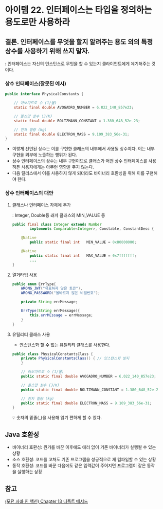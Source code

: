 # 아이템 22. 인터페이스는 타입을 정의하는 용도로만 사용하라

## 결론. 인터페이스를 무엇을 할지 알려주는 용도 외의 특정 상수를 사용하기 위해 쓰지 말자.

: 인터페이스는 자신의 인스턴스로 무엇을 할 수 있는지 클라이언트에게 얘기해주는 것이다.

### 상수 인터페이스(잘못된 예시)

```java
public interface PhysicalConstants {

    // 아보가드로 수 (1/몰)
    static final double AVOGADRO_NUMBER = 6.022_140_857e23;

    // 볼츠만 상수 (J/K)
    static final double BOLTZMANN_CONSTANT = 1.380_648_52e-23;

    // 전자 질량 (kg)
    static final double ELECTRON_MASS = 9.109_383_56e-31;
}
```

- 이렇게 선언된 상수는 이를 구현한 클래스의 내부에서 사용될 상수이다. 이는 내부 구현을 외부에 노출하는 행위가 된다.
- 상수 인터페이스의 상수는 내부 구현이므로 클래스가 어떤 상수 인터페이스를 사용하든 사용자에게는 아무런 영향을 주지 않는다.
- 다음 릴리스에서 이를 사용하지 않게 되더라도 바이너리 호환성을 위해 이를 구현해야 한다.

### 상수 인터페이스의 대안

1. 클래스나 인터페이스 자체에 추가
    
    : Integer, Double등 래퍼 클래스의 MIN_VALUE 등
    
    ```java
    public final class Integer extends Number
            implements Comparable<Integer>, Constable, ConstantDesc {
    
        @Native 
    		public static final int   MIN_VALUE = 0x80000000;
    
        @Native 
    		public static final int   MAX_VALUE = 0x7fffffff;
    		...
    }
    ```
    
2. 열거타입 사용
    
    ```java
    public enum ErrType{
    	WRONG_JWT("유효하지 않은 토큰"),
    	WRONG_PASSWORD("올바르지 않은 비밀번호");
    
    	private String errMessage;
    
    	ErrType(String errMessage){
    		this.errMEssage = errMessage;
    	}
    }
    ```
    
3. 유틸리티 클래스 사용
    - 인스턴스화 할 수 없는 유틸리티 클래스를 사용한다.
    
    ```java
    public class PhysicalConstantsClass {
        private PhysicalConstantsClass() { // 인스턴스화 방지
        }
    
        // 아보가드로 수 (1/몰)
        public static final double AVOGADRO_NUMBER = 6.022_140_857e23;
    
        // 볼츠만 상수 (J/K)
        public static final double BOLTZMANN_CONSTANT = 1.380_648_52e-23;
    
        // 전자 질량 (kg)
        public static final double ELECTRON_MASS = 9.109_383_56e-31;
    }
    ```
    
    <aside>
    💡 숫자의 밑줄(_)을 사용해 읽기 편하게 할 수 있다.
    
    </aside>
    

## Java 호환성

- 바이너리 호환성: 뭔가를 바꾼 이후에도 에러 없이 기존 바이너리가 실행될 수 있는 상황
- 소스 호환성: 코드를 고쳐도 기존 프로그램을 성공적으로 재 컴파일할 수 있는 상황
- 동작 호환성: 코드를 바꾼 다음에도 같은 입력값이 주어지면 프로그램이 같은 동작을 실행하는 상황

## 참고
[(모던 자바 인 액션) Chapter 13 디폴트 메서드](https://ckddn9496.tistory.com/137)